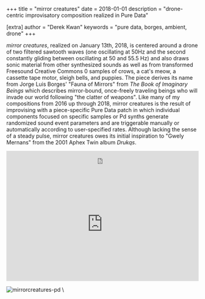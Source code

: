 +++
title = "mirror creatures"
date = 2018-01-01
description = "drone-centric improvisatory composition realized in Pure Data"

[extra]
author = "Derek Kwan"
keywords = "pure data, borges, ambient, drone"
+++

_mirror creatures_, realized on January 13th, 2018, is centered around a drone of two filtered sawtooth waves (one oscillating at 50Hz and the second constantly gliding between oscillating at 50 and 55.5 Hz) and also draws sonic material from other synthesized sounds as well as from transformed Freesound Creative Commons 0 samples of crows, a cat's meow, a cassette tape motor, sleigh bells, and puppies. The piece derives its name from Jorge Luis Borges' "Fauna of Mirrors" from _The Book of Imaginary Beings_ which describes mirror-bound, once-freely traveling beings who will invade our world following "the clatter of weapons". Like many of my compositions from 2016 up through 2018, mirror creatures is the result of improvising with a piece-specific Pure Data patch in which individual components focused on specific samples or Pd synths generate randomized sound event parameters and are triggerable manually or automatically according to user-specified rates. Although lacking the sense of a steady pulse, mirror creatures owes its initial inspiration to "Gwely Mernans" from the 2001 Aphex Twin album _Drukqs_.

<iframe style="border: 0; width: 100%; height: 42px;" src="https://bandcamp.com/EmbeddedPlayer/track=1951858544/size=small/bgcol=ffffff/linkcol=0687f5/transparent=true/" seamless><a href="http://derekxkwan.bandcamp.com/track/mirror-creatures">mirror creatures by Derek Kwan</a></iframe>
	
<iframe width="100%" height="300" scrolling="no" frameborder="no" allow="autoplay" src="https://w.soundcloud.com/player/?url=https%3A//api.soundcloud.com/tracks/383341265&color=%23ff5500&auto_play=false&hide_related=false&show_comments=true&show_user=true&show_reposts=false&show_teaser=true&visual=true"></iframe>

![mirrorcreatures-pd](/music/images/mirrorcreatures-pdsm.jpg) \
